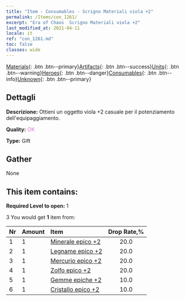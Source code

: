 ```yaml
---
title: "Item - Consumables - Scrigno Materiali viola +2"
permalink: /Items/con_1261/
excerpt: "Era of Chaos  Scrigno Materiali viola +2"
last_modified_at: 2021-04-11
locale: it
ref: "con_1261.md"
toc: false
classes: wide
---
```

 [Materials](/it/Items/){: .btn .btn--primary}[Artifacts](/it/Items/Artifacts/){: .btn .btn--success}[Units](/it/Items/Units/){: .btn .btn--warning}[Heroes](/it/Items/Heroes/){: .btn .btn--danger}[Consumables](/it/Items/Consumables/){: .btn .btn--info}[Unknown](/it/Items/Unknown/){: .btn .btn--primary}

## Dettagli
 **Descrizione:** Ottieni un oggetto viola +2 casuale per il potenziamento dell'equipaggiamento.

 **Quality:** <span style="color: #DA70D6">OK</span>

 **Type:** Gift

## Gather

  None

## This item contains:

 **Required Level to open:** 1

 3 You would get **1** item  from:

  | Nr | Amount |     Item    | Drop Rate,% |
  |:---|:-------|:------------|:---------:|
  | 1 | 1 | [Minerale epico +2](/it/Items/mat_47/) | 20.0 | 
  | 2 | 1 | [Legname epico +2](/it/Items/mat_48/) | 20.0 | 
  | 3 | 1 | [Mercurio epico +2](/it/Items/mat_49/) | 20.0 | 
  | 4 | 1 | [Zolfo epico +2](/it/Items/mat_50/) | 20.0 | 
  | 5 | 1 | [Gemme epiche +2](/it/Items/mat_51/) | 10.0 | 
  | 6 | 1 | [Cristallo epico +2](/it/Items/mat_52/) | 10.0 | 
